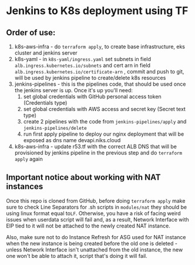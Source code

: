 # Jenkins to K8s deployment using TF

## Order of use:
1. k8s-aws-infra - do `terraform apply`, to create base infrastructure, eks cluster and jenkins server
2. k8s-yaml - in `k8s-yaml/ingress.yaml` set subnets in field `alb.ingress.kubernetes.io/subnets` and cert arn in field `alb.ingress.kubernetes.io/certificate-arn` , commit and push to git, will be used by jenkins pipeline to create/delete k8s resources 
4. jenkins-pipelines - this is the pipelines code, that should be used once the jenkins server is up. Once it's up you'll need:
   1. set global credentials with GitHub personal access token (Credentials type)
   2. set global credentials with AWS access and secret key (Secret text type)
   3. create 2 pipelines with the code from `jenkins-pipelines/apply` and `jenkins-pipelines/delete`
   4. run first apply pipeline to deploy our nginx deployment that will be exposed as dns name devapi.niks.cloud 
5. k8s-aws-infra - update r53.tf with the correct ALB DNS that will be provisioned by jenkins pipeline in the previous step and do `terraform apply` again


## Important notice about working with NAT instances

Once this repo is cloned from GitHub, before doing `terraform apply` make sure to check Line Separators for .sh scripts in `modules/nat` they should be using linux format equal to`LF`.
Otherwise, you have a risk of facing weird issues when userdata script will fail and, as a result, Network Interface with EIP tied to it will not be attached to the newly created NAT instance.

Also, make sure not to do Instance Refresh for ASG used for NAT instance when the new instance is being created before the old one is deleted - unless Network Interface isn't unattached from the old instance, the new one won't be able to attach it, script that's doing it will fail.